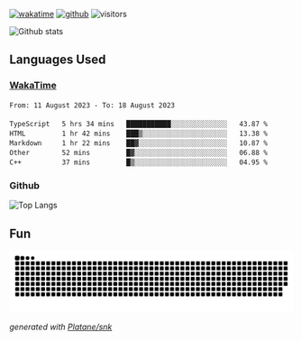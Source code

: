 [![wakatime](https://wakatime.com/badge/user/82c377cd-a54c-404c-b7df-177b313ca539.svg)](https://wakatime.com/@82c377cd-a54c-404c-b7df-177b313ca539)
[![github](https://img.shields.io/github/followers/xinthose?logo=github&style=plastic)](https://github.com/alanhamlett?tab=followers)
![visitors](https://visitor-badge.glitch.me/badge?page_id=xinthose&left_color=green&right_color=red)

![Github stats](https://github-readme-stats.vercel.app/api?username=xinthose&show_icons=true&theme=radical&count_private=true)

## Languages Used

### [WakaTime](https://wakatime.com/)
<!--START_SECTION:waka-->

```txt
From: 11 August 2023 - To: 18 August 2023

TypeScript   5 hrs 34 mins   ███████████░░░░░░░░░░░░░░   43.87 %
HTML         1 hr 42 mins    ███▒░░░░░░░░░░░░░░░░░░░░░   13.38 %
Markdown     1 hr 22 mins    ██▓░░░░░░░░░░░░░░░░░░░░░░   10.87 %
Other        52 mins         █▓░░░░░░░░░░░░░░░░░░░░░░░   06.88 %
C++          37 mins         █▒░░░░░░░░░░░░░░░░░░░░░░░   04.95 %
```

<!--END_SECTION:waka-->

### Github

![Top Langs](https://github-readme-stats.vercel.app/api/top-langs/?username=xinthose)

## Fun
![github contribution grid snake animation](https://raw.githubusercontent.com/xinthose/xinthose/output/github-contribution-grid-snake.svg)

_generated with [Platane/snk](https://github.com/Platane/snk)_
